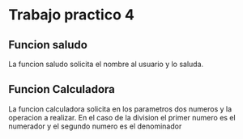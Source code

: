 # Trabajo practico 4

## Funcion saludo 
La funcion saludo solicita el nombre al usuario y lo saluda. 
## Funcion Calculadora
 La funcion calculadora solicita en los parametros dos numeros y la operacion a realizar. En el caso de la division el primer numero es el numerador y el segundo numero es el denominador